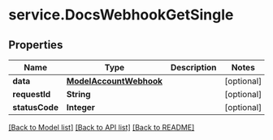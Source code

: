# service.DocsWebhookGetSingle

## Properties
Name | Type | Description | Notes
------------ | ------------- | ------------- | -------------
**data** | [**ModelAccountWebhook**](ModelAccountWebhook.md) |  | [optional] 
**requestId** | **String** |  | [optional] 
**statusCode** | **Integer** |  | [optional] 

[[Back to Model list]](../README.md#documentation-for-models) [[Back to API list]](../README.md#documentation-for-api-endpoints) [[Back to README]](../README.md)



